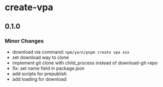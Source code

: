# create-vpa

## 0.1.0

### Minor Changes

- download via command: `npm/yarn/pnpm create vpa xxx`
- set download way to clone
- implement git clone with child_process instead of download-git-repo
- fix: set name field in package.json
- add scripts for prepublish
- add loading for download